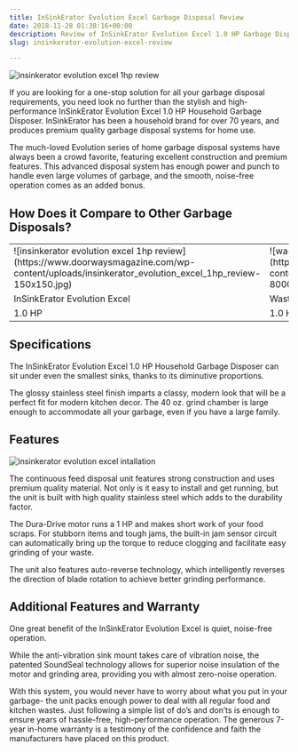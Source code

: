 ```yaml
---
title: InSinkErator Evolution Excel Garbage Disposal Review
date: 2018-11-28 01:38:16+00:00
description: Review of InSinkErator Evolution Excel 1.0 HP Garbage Disposal. Before you head to your favorite home improvement store, read this garbage disposal review.
slug: insinkerator-evolution-excel-review

---
```


![insinkerator evolution excel 1hp review](https://www.doorwaysmagazine.com/wp-content/uploads/insinkerator_evolution_excel_1hp_review-300x300.jpg)

If you are looking for a one-stop solution for all your garbage disposal requirements, you need look no further than the stylish and high-performance InSinkErator Evolution Excel 1.0 HP Household Garbage Disposer. InSinkErator has been a household brand for over 70 years, and produces premium quality garbage disposal systems for home use. 

The much-loved Evolution series of home garbage disposal systems have always been a crowd favorite, featuring excellent construction and premium features. This advanced disposal system has enough power and punch to handle even large volumes of garbage, and the smooth, noise-free operation comes as an added bonus. 

## How Does it Compare to Other Garbage Disposals?



<table >
<tr >

<td >![insinkerator evolution excel 1hp review](https://www.doorwaysmagazine.com/wp-content/uploads/insinkerator_evolution_excel_1hp_review-150x150.jpg)
</td>

<td >![waste king l-8000 legend series](https://www.doorwaysmagazine.com/wp-content/uploads/waste_king_l-8000_legend_series-150x150.jpg)
</td>

<td >![kitchenaid 1hp continuous feed](https://www.doorwaysmagazine.com/wp-content/uploads/kitchenaid_1hp_continuous_feed-150x150.jpg)
</td>
</tr>
<tr >

<td >InSinkErator Evolution Excel
</td>

<td >Waste King L-8000 Legend Series
</td>

<td >KitchenAid Continuous Feed
</td>
</tr>
<tr >

<td >1.0 HP
</td>

<td >1.0 HP
</td>

<td >.75 HP
</td>
</tr>
</table>



## Specifications



The InSinkErator Evolution Excel 1.0 HP Household Garbage Disposer can sit under even the smallest sinks, thanks to its diminutive proportions. 

The glossy stainless steel finish imparts a classy, modern look that will be a perfect fit for modern kitchen decor. The 40 oz. grind chamber is large enough to accommodate all your garbage, even if you have a large family.



## Features



![insinkerator evolution excel intallation](https://www.doorwaysmagazine.com/wp-content/uploads/insinkerator_evolution_excel_intallation-300x300.jpg)

The continuous feed disposal unit features strong construction and uses premium quality material. Not only is it easy to install and get running, but the unit is built with high quality stainless steel which adds to the durability factor. 

The Dura-Drive motor runs a 1 HP and makes short work of your food scraps. For stubborn items and tough jams, the built-in jam sensor circuit can automatically bring up the torque to reduce clogging and facilitate easy grinding of your waste. 

The unit also features auto-reverse technology, which intelligently reverses the direction of blade rotation to achieve better grinding performance. 



## Additional Features and Warranty



One great benefit of the InSinkErator Evolution Excel is quiet, noise-free operation. 

While the anti-vibration sink mount takes care of vibration noise, the patented SoundSeal technology allows for superior noise insulation of the motor and grinding area, providing you with almost zero-noise operation. 

With this system, you would never have to worry about what you put in your garbage- the unit packs enough power to deal with all regular food and kitchen wastes. Just following a simple list of do’s and don’ts is enough to ensure years of hassle-free, high-performance operation. The generous 7-year in-home warranty is a testimony of the confidence and faith the manufacturers have placed on this product.
